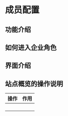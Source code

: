 # 成员配置

## 功能介绍

## 如何进入企业角色

## 界面介绍

## 站点概览的操作说明



| 操作 | 作用 |
| :--- | :--- |
|  |  |
|  |  |
|  |  |
|  |  |

